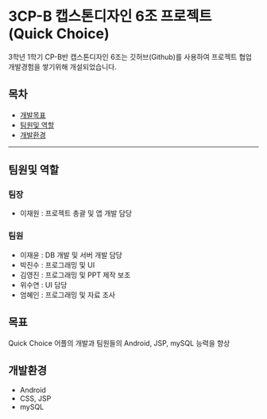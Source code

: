
# 3CP-B 캡스톤디자인 6조 프로젝트 (Quick Choice)

3학년 1학기 CP-B반 캡스톤디자인 6조는 깃허브(Github)를 사용하여 프로젝트 협업 개발경험을 쌓기위해 개설되었습니다.

## 목차

 * [개발목표](#goals)
 * [팀원및 역할](#about_us)
 * [개발환경](#develop_enviorment)

------------------------------------------------

## <a name="about_us">팀원및 역할</a>

### 팀장
- 이재원 : 프로젝트 총괄 및 앱 개발 담당

### 팀원
- 이재윤 : DB 개발 및 서버 개발 담당
- 박진수 : 프로그래밍 및 UI
- 김영진 : 프로그래밍 및 PPT 제작 보조
- 위수연 : UI 담당
- 엄혜인 : 프로그래밍 및 자료 조사

## <a name="goals">목표</a>
Quick Choice 어플의 개발과 팀원들의 Android, JSP, mySQL 능력을 향상

## <a name="develop_enviorment">개발환경</a>
- Android
- CSS, JSP 
- mySQL
